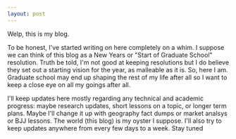 ```yaml
---
layout: post
---
```

Welp, this is my blog.

To be honest, I've started writing on here completely on a whim. I suppose we can think of this blog as a New Years or "Start of Graduate School" resolution. Truth be told, I'm not good at keeping resolutions but I do believe they set out a starting vision for the year, as malleable as it is. So, here I am. Graduate school may end up shaping the rest of my life after all so I want to keep a close eye on all my goings after all.

I'll keep updates here mostly regarding any technical and academic progress: maybe research updates, short lessons on a topic, or longer term plans. Maybe I'll change it up with geography fact dumps or market analsys or BJJ lessons. The world (this blog) is my oyster I suppose. I'll also try to keep updates anywhere from every few days to a week. Stay tuned
